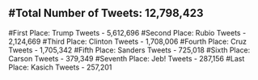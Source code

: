 #Total Number of Tweets: 12,798,423 
---
#First Place: Trump Tweets - 5,612,696
#Second Place: Rubio Tweets - 2,124,669
#Third Place: Clinton Tweets - 1,708,006
#Fourth Place: Cruz Tweets - 1,705,342
#Fifth Place: Sanders Tweets - 725,018
#Sixth Place: Carson Tweets - 379,349
#Seventh Place: Jeb! Tweets - 287,156
#Last Place: Kasich Tweets - 257,201
